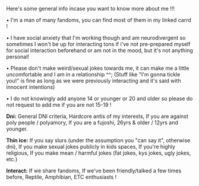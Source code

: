 Here's some general info incase you want to know more about me !!!

• I'm a man of many fandoms, you can find most of them in my linked carrd !

• I have social anxiety that I'm working though and am neurodivergent so sometimes I won't be up for interacting tons if i've not pre-prepared myself for social interaction beforehand or am not in the mood, but it's not anything personal!

• Please don't make weird/sexual jokes towards me, it can make me a little uncomfortable and I am in a relationship ^^; (Stuff like "I'm gonna tickle you!" is fine as long as we were previously interacting and it's said with innocent intentions)

• I do not knowingly add anyone 14 or younger or 20 and older so please do not request to add me if you are not 15-19 !

**Dni:** General DNI criteria, Hardcore antis of my interests, If you are against poly people / polyamory, If you are a fujoshi, 26yrs & older / 12yrs and younger.

**Thin ice:** If you say slurs (under the assumption you "can say it", otherwise dni), If you make sexual jokes publicly in kids spaces, If you're highly religious, If you make mean / harmful jokes (fat jokes, kys jokes, ugly jokes, etc.)

**Interact:** If we share fandoms, If we've been friendly/talked a few times before, Reptile, Amphibian, ETC enthusiasts !
